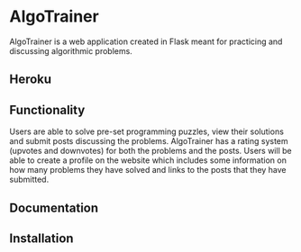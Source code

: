 # AlgoTrainer

AlgoTrainer is a web application created in Flask meant for practicing and discussing algorithmic problems.

## Heroku

## Functionality
Users are able to solve pre-set programming puzzles, view their solutions and submit posts discussing the problems. 
AlgoTrainer has a rating system (upvotes and downvotes) for both the problems and the posts.
Users will be able to create a profile on the website which includes some information on how many problems they have solved and links to the posts that they have submitted. 

## Documentation

## Installation
